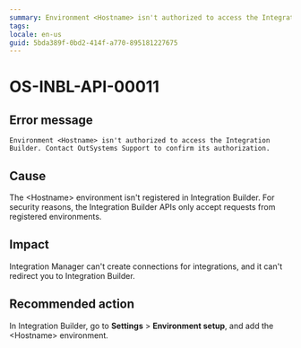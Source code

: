 ```yaml
---
summary: Environment <Hostname> isn't authorized to access the Integration Builder. Contact OutSystems Support to confirm its authorization.
tags:
locale: en-us
guid: 5bda389f-0bd2-414f-a770-895181227675
---
```


# OS-INBL-API-00011

## Error message

`Environment <Hostname> isn't authorized to access the Integration Builder. Contact OutSystems Support to confirm its authorization.`

## Cause

The &lt;Hostname&gt; environment isn't registered in Integration Builder.
For security reasons, the Integration Builder APIs only accept requests from registered environments.
    
## Impact

Integration Manager can't create connections for integrations, and it can't redirect you to Integration Builder.

## Recommended action

In Integration Builder, go to **Settings** > **Environment setup**, and add the &lt;Hostname&gt; environment.
